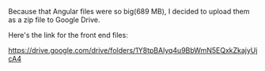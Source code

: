 Because that Angular files were so big(689 MB), I decided to upload them as a zip file to Google Drive.

Here's the link for the front end files: 

https://drive.google.com/drive/folders/1Y8tpBAlyq4u9BbWmN5EQxkZkajyUjcA4